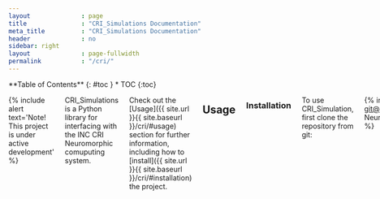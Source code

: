 ```yaml
---
layout              : page
title               : "CRI_Simulations Documentation"
meta_title          : "CRI_Simulations Documentation"
header              : no
sidebar: right
layout              : page-fullwidth
permalink           : "/cri/"
---
```


<div class="row">
<div class="medium-4 medium-push-8 columns" markdown="1">
<div class="panel radius" markdown="1">
**Table of Contents**
{: #toc }
*  TOC
{:toc}
</div>
</div><!-- /.medium-4.columns -->



<div class="medium-8 medium-pull-4 columns" markdown="1">
  
{% include alert text='Note! This project is under active development' %}
  
  
CRI_Simulations is a Python library for interfacing with the INC CRI Neuromorphic comuputing system. 

Check out the [Usage]({{ site.url }}{{ site.baseurl }}/cri/#usage) section for further information, including how to [install]({{ site.url }}{{ site.baseurl }}/cri/#installation) the project.
## Usage
  
### Installation
  
  To use CRI_Simulation, first clone the repository from git:
  
  {% include alert terminal='git clone git@github.com:Integrated-Systems-Neuroengineering/CRI_Simulations.git' %}
  
  Next create a python environment with the necessary dependencies using conda:
  
  {% include alert terminal='cd CRI_Simulations.git <br> conda env create -f condaenv.yaml <br>   conda activate CRI_Simulations' %}
  
  Finally, make sure to copy the adxdma_dump binary into the top directory of the CRI_Simulations repository.
  
### Basic Usage
  
  A few steps are required in order to run a baisc network.

  First configure the parameters in [config.yaml]({{ site.url }}{{ site.baseurl }}/cri/#configyaml) and [FPGA_Execution/config.yaml]({{ site.url }}{{ site.baseurl }}/cri/#fpgaexecutionconfigyaml).

  Second specify your input and connections in inputs.txt and connections.txt .

  Next within `justin_test.py` edit the second argument of the initialization of fpga_compiler to match the number of neurons in the network and edit the arguments to `write_parameters()` to match with the desired neuron model, neuron threshold, number of outputs (number of neurons) in the network, and number of inputs (number of axons) in the network. Finally edit `num_time_steps` in `justin_test.py` to reflect the desired number of timesteps you wish to run the network for.

  Once the proper parameters are set in the two yaml files and justin_test.py a full execution of the network can be run by `python justin_test.py`. This will read in the connections in [connections.txt]({{ site.url }}{{ site.baseurl }}/cri/#inputs), correctly program HBM on the FPGA, and run the network stepwise providing the appropriate input specified in [inputs.txt]({{ site.url }}{{ site.baseurl }}/cri/#inputs) before each timestep. After each timestep of execution the membrane potentials for all neurons in the network will be printed to terminal.
  
## Intermediate Representation Format
  
### Connections
  
  specify the connection representation
  
### Inputs
  
  specify the connection representation
  
## Architectural Details
  
### PCI-e Command Specifications
  
 **Write Network Parameters**
  
  | Bits  | 0:16 | 17:33 |  34:69 |  70:71 | 72:503 |  504:511 |
| ------------- | ------------- | ------------- | ------------- | ------------- | ------------- | ------------- |
| Content  | Number of Inputs  |  Number of Outputs  |  Threshold  |  Neuron Model  |  Zeros  |  Command: 0x04  |
  
  **Send Input**
  
  | Bits  | 0:510 | 504 |  404:511 |  512:1023 |
| ------------- | ------------- | ------------- | ------------- | ------------- |
| Content  | Zeros  |  1  |  Zeros  |  One Hot Encoding of Active Axons  |
  
**Request Read From HBM**
  
  | Bits  | 0:255 | 256:278 |  279  |  280:503 |  504:511 |
  | ------------- | ------------- | ------------- | ------------- | ------------- | ------------- |
  |  Content  | Zeros  |  Row Address  |  0  |  Zeros  |  0x02  |
  
  **Flush Read From HBM**
  
  |  Bits  |  0:8  |
  | --- | --- |
  |  Content  |  0x04  |

  Format of the read flushed from HBM is as follows: 
  
  | Bits  | 0:255 | 256:495 |  496:511 |
| ------------- | ------------- | ------------- | ------------- |
| Content  |  Data  |  Zeros  |  0xBBBB  |

  **Write HBM**
  
  | Bits  | 0:255 | 256:278 |  279 |  280:503 |  504:511 |
| ------------- | ------------- | ------------- | ------------- | ------------- | ------------- |
| Content  | Data  |  Row Address  |  1  |  Zeros  |  0x02  |
  
  **Request Read from URAM**
  
  | Bits  | 0:35 | 36:48 |  49:52 |  53 |  504:511 |
| ------------- | ------------- | ------------- | ------------- | ------------- | ------------- |
| Content  | Zeros  |  Neuron Row Address  |  Neuron Column Address  |  0  |  0x03  |
  
  **Flush Read From URAM**
  
  | Bits  | 0:8 |
| ------------- | ------------- |
| Content  | 0x04  |
  
  Format of the read flushed from URAM is as follows:
  
  | Bits  | 0:35 | 36:48 |  49:52 |  53:495 |  496:511 |
| ------------- | ------------- | ------------- | ------------- | ------------- | ------------- |
| Content  | Membrane Potential  |  Neuron Row  |  Neuron Column  |  Zeros  |  0xCCCC  |
  
  **Execute Time Step**
  
  | Bits  | 0:503 | 504:511 |
| ------------- | ------------- | ------------- |
| Content  | Zeros  | 0x01  |
  
### HBM Specifications
  
  HBM is segmented into three sections, one section to hold axon pointers, a section for neuron pointers, and a section for synapses. The different sections in HBM start at different addresses in the HBM. They are as below:
  
  Axon Base Address: 0 Neuron Base Address: 2<sup>14</sup> Synapse Base Address: 2<sup>15</sup>
  
  HBM is segmented into rows holding eight axons/neurons/synapses each. Since we arrange axons/neurons/synapses into groups of 16 each group of 16 axons/neurons/synapses occupies two adjacent rows in HBM. Within those 16 neuron groups axon and neuron pointers are arranged from zero to 15 where as synapses are arranged from 15 to zero. Axon and neuron pointers contain a starting address that refers to a row in the synapse space of HBM and a length value that determines the number of rows in the synapse section that contain the synapses for that neuron. Within the rows pointed to by an axon/neuron pointer synapses are arranged based on the index of their destination neuron. That is within a two row 16 synapse group synapses are placed at an index based of of their destination neuron modulo 16. So for example if the axon zero pointer points to Rows 0 and 1 of the synapse section and axon 0 has a single synapse to neuron 18 the synapse would be stored in the synapse two slot of the first two rows of the synapse portion of HBM.
  
  | **Axon Pointers**  |  |  |  |  |  |  |  |
| --- | --- | --- | --- | --- | --- | --- | --- |
| Axon 0 Pointer  | Axon 1 Pointer  |  Axon 2 Pointer  |  Axon 3 Pointer  |  Axon 4 Pointer  |  Axon 5 Pointer  |  Axon 6 Pointer  |  Axon 7 Pointer  |
  | Axon 8 Pointer  | Axon 9 Pointer  |  Axon 10 Pointer  |  Axon 11 Pointer  |  Axon 12 Pointer  |  Axon 13 Pointer  |  Axon 14 Pointer  |  Axon 15 Pointer  |
  | Axon 16 Pointer  | Axon 17 Pointer  |  Axon 18 Pointer  |  Axon 19 Pointer  |  Axon 20 Pointer  |  Axon 21 Pointer  |  Axon 22 Pointer  |  Axon 23 Pointer  |
  | Axon 24 Pointer  | Axon 25 Pointer  |  Axon 26 Pointer  |  Axon 27 Pointer  |  Axon 28 Pointer  |  Axon 29 Pointer  |  Axon 30 Pointer  |  Axon 31 Pointer  |
  | ⋮ | ⋮ | ⋮ | ⋮ | ⋮ | ⋮ | ⋮ | ⋮ |
  | **Neuron Pointers**  |  |  |  |  |  |  |  |
  | Neuron 0 Pointer  | Neuron 1 Pointer  |  Neuron 2 Pointer  |  Neuron 3 Pointer  |  Neuron 4 Pointer  |  Neuron 5 Pointer  |  Neuron 6 Pointer  |  Neuron 7 Pointer  |
  | Neuron 8 Pointer  | Neuron 9 Pointer  |  Neuron 10 Pointer  |  Neuron 11 Pointer  |  Neuron 12 Pointer  |  Neuron 13 Pointer  |  Neuron 14 Pointer  |  Neuron 15 Pointer  |
  | ⋮ | ⋮ | ⋮ | ⋮ | ⋮ | ⋮ | ⋮ | ⋮ |
  | **Synapses**  |  |  |  |  |  |  |  |
  | Synapse 15  | Synapse 14  |  Synapse 13  |  Synapse 12  |  Synapse 11  |  Synapse 10  |  Synapse 9  |  Synapse 8  |
  | Synapse 7  | Synapse 6  |  Synapse 5  |  Synapse 4  |  Synapse 3  |  Synapse 2  |  Synapse 1  |  Synapse 0  |
  | Synapse 15  | Synapse 14  |  Synapse 13  |  Synapse 12  |  Synapse 11  |  Synapse 10  |  Synapse 9  |  Synapse 8  |
  | Synapse 7  | Synapse 6  |  Synapse 5  |  Synapse 4  |  Synapse 3  |  Synapse 2  |  Synapse 1  |  Synapse 0  |
  
  Within the overall HBM layout axon pointers, neuron pointers, and synapses are represented as 32 bits of data arranged as follows:
  
  **Axon and Neuron Pointers**
  
  | Bits  | 0:22 | 23:31 |
| ------------- | ------------- | ------------- |
| Content  | Pointer Address  | Pointer Length  |

  **Synapse Format**
  
  | Bits  | 0:15 | 16:28 |  29:31 |
| ------------- | ------------- | ------------- | ------------- |
| Content  | Weight | Address  | Opcode  |
  
  **Spike Format**
  
  | Bits  | 0:15 | 16:28 |  29:31 |
| ------------- | ------------- | ------------- | ------------- |
| Content  | Spike Data  |  Address  | Opcode  |
  
  
## API
  
### compile_network module
  
  {% include alert text='compile_network.compileNetwork()' %}
  
  Creates simulation and FPGA data structures:
  
  Creates a representation of the axon pointers, neuron pointers, and synapse weights in HBM memory both in the format used to produce the commands to program the actual FPGA and in the format expected by the hardware simulator.
  
  `inputdict`
  Dictionary specifying inputs to the network. Key, Time Step Value, TODO are these axons or neurons
  
  `hbmdict`
  Dictionary specifying the hbm structure for each core expected by the hardware simulator. Key: core number Value: tuple of (pointer,data) where pointer is a numpy array and data is a list of lists of tuples.
  
  `outputsdict`
  TODO: I’m not sure what the outputs are for
  
  `axonLengthint`
  number of axons specified in the network
  
  {% include alert text='compile_network.external_input_optimization()' %}
  
  {% include alert text="compile_network.load_network(<em>input='test_inputs.txt', connex='test_connectivity.txt', output='out.txt'</em>)" %}
  
  Loads the network specification.
  
  This function loads the inputs and connections specified for the network. Also determines the number of FPGA cores to be used.
  
  `Parameters`
  * **input** *(str, optional)* – Path to file specifying network inputs. (the default is the path in config.yaml)
  * **connex** *(str, optional)* – Path to file specifying network connections. (the default is the path in config.yaml)
  
  `Returns`
  * **axons** *(dict)* – Dictionary specifying axons in the network. Key: axon number Value: Synapse Weights
  * **connections** *(dict)* – Dictionary specifying neurons in the network. Key: Neuron Number Value: Synapse Weights
  * **inputs** *(dict)* – Dictionary specifying inputs to the network. Key, Time Step Value, axon
  * **outputs** *(dict)* – TODO: I’m not sure what the outputs are for. I belive it’s unused
  * **ncores** *(int)* – The number of cores peresent in the CRI system
  
  {% include alert text='compile_network.main()' %}
  
  {% include alert text='compile_network.map_to_hbm(<em>axons, network, input, assignment, n_cores</em>)' %}
  
  {% include alert text='compile_network.map_to_hbm_fpga(<em>axons, network, input, assignment, n_cores, to_fpga=True</em>)' %}
  Creates HBM Data Structure
  
  Creates a representation of the axon pointers, neuron pointers, and synapse weights in HBM memory
  
  `Parameters`
  * **axons** *(dict)* – Dictionary specifying axons in the network. Key: axon number Value: Synapse Weights
  *  **network** *(dict)* – Dictionary specifying neurons in the network. Key: Neuron Number Value: Synapse Weights
  *  **inputs** *(dict)* – Dictionary specifying inputs to the network. Key: Time Step Value: TODO are these axons or neurons
  *  **assignment** *(dict)* – Dictionary specifying neurons mapped to each core. Key: core number Value: tuple of (neuron number, core number)
  *  **n_cores** *(int)* – The number of cores peresent in the CRI system
  *  **to_fpga** *(bool, optional)* – This parameter is depracated and has no effect. (the default is True)
  
  `Returns`
  
  **hbm** – Dictionary specifying the structure of data in memory for each core. Key: core number Value: tuple of (pointer,data) where pointer is a numpy array of tuples representing offsets into hbm memory and data is a list of lists tuples representing synapses.
  
  `Return type` dict
  
  {% include alert text='compile_network.partition(<em>network, n_cores</em>)' %}
  Creates adjacency list
  
  Uses the partitioning algorithm to partition the neurons in the network and return core assignments
  
  `Parameters`
  *  **network** *(dict)* – Dictionary specifying neurons in the network. Key: Neuron Number Value: Synapse Weights
  *  **n_cores** *(int)* – The number of cores peresent in the CRI system
  
  `Returns`
  
  Dictionary specifying neurons mapped to each core. Key: core number Value: tuple of (neuron number, core number)
  
  `Return type` dict
  
### FPGA_Execution.fpga_compiler module
  
  {% include alert text='<em>class</em> FPGA_Execution.fpga_compiler.fpga_compiler(<em>data, N_neurons</em>)' %}
  
  Bases: `object`
  
  Produces the needed adxdma dump scripts of a given network to program HBM
  
  `input`
  The inputs to the network for each timestep. Key, timestep value, list of axons <br/>
  Type: dict
  
  `axon_ptrs`
  Array of tuples pointing to the rows containing the synapses for the corresponding Axon.<br/>
  Type: dict
  
  `Each tuple is (start row, end row).`
  
  `neuron_ptrs`
  Array of tuples pointing to the rows containing the synapses for the corresponding Axon. <br/>
  Type: numpy array
  
  `Each tuple is (start row, end row).`
  
  `synapses`
  List of tuples corresponding to synapses. Each tuple is (oncore/offcore bit, synapse address (row index of destination neuron pointer in HBM calculated as floor(destination neuron index / number of neuron groups)), weight) <br/>
  Type: list
  
  `HBM_WRITE_CMD`<br/>
  Type: str
  
  `HBM_OP_RW`
  OP code to read/write to hbm vie PCie<br/>
  Type: str
  
  `NRN_BASE_ADDR`
  Starting address of neuron pointers in HBM <br/>
  Type: int
  
  `SYN_BASE_ADDR`
  Starting address of synapses in HBM <br/>
  Type: int
  
  `PTR_ADDR_BITS`
  Number of bits used to represent pointer starting address </br>
  Type: int
  
  `PTR_LEN_BITS`
  Number of bits used to represent the number of rows of synapses a pointer corresponds to 
  
  `SYN_OP_BITS`
  Number of bits used to represent synapse opcode
  
  `SYN_ADDR_BITS`
  Number of bits used to represent synapse address
  
  `SYN_WEIGHT_BITS`
  Number of bits used to represent synapse weight
  
  `AXN_BASE_ADDR= 0`
  
  `HBM_OP_RW= '0200000000000000000000000000000000000000000000000000000000'`
  
  `HBM_WRITE_CMD= 'sudo ./adxdma_dmadump wb 0 0'`
  
  `NRN_BASE_ADDR= 16384`
  
  `PTR_ADDR_BITS= 23`
  
  `PTR_LEN_BITS= 9`
  
  `SYN_ADDR_BITS= 13`
  
  `SYN_BASE_ADDR= 32768`
  
  `SYN_OP_BITS= 3`
  
  `SYN_WEIGHT_BITS= 16`
  
  `WRITE= '01000000000000000000000000000000000000000000000000000000000000000000000000000000000000000000000000000000000000000000000000000000'`
  
  `create_axon_ptrs()`
  Creates the necessary adxdma_dump commands to program the axon pointers into HBM
  
  Returns <br/>
  * *script* – The bash commands to run to program the axon pointers in HBM
  
  Return type: str
  
  `create_input_script(*num_timesteps, n_inputs, filename*)`
  
  `create_neuron_ptrs()`
  Creates the necessary data arguments to pass to the adxdma_dump commands to program the neuron pointers into HBM. Data arguments for multiple adxdma_dump commands are seperated by new line characters
  
  Returns  <br/>
  * **script** (*str*) – The data arguments to provide to a series of adxdma_dump commands. Data arguments for successive adxdma_dump commands
  * *are seperated by newline characters*
  
  `create_script(*fname*)`
  Generates the bash file to program HBM for the current network 
  
  Generates the bash file needed to program the axon pointers, neuron pointers, and synapses into hbm
  
  Parameters <br/>
  * **fname** (*int*) – The filename to write the script to
  
  `create_synapses()`
  Creates the necessary adxdma_dump commands to program the synapses into HBM
  
  Returns <br/> 
  * **script** – The bash commands to run to program the synapses in HBM
  
  Return type: str
  
  `gen_input(*time_step*)`
  
  `gen_input2(*time_step*)`
  Generates the input command for a given time step <br/>
  
  Generates the necesary bash command to run to provide inputs to the network for a given timestep
  
  Parameters <br/>
  * **time_step** (*int*) – The timestep you wish to generate the input command for
  
  Returns <br/>
  * **command** – The bash command to run to send the input to the FPGA
  
  Return type: str
  
  `txt2script(*cmd_str*)`
  Converts a string of hex characters into the correct format to suppyl to the adxdma dump command.
  
  Given a string of hex characters with the left most character containing the MSB create a string of pairs of hex characters representing bytes with the leftmost byte contanining the LSB in the format expected by the adxdma_dmadump binary for the data argument.
  
  Parameters <br/>
  * **cmd_str** (*str*) – The string of hexidecimal characters to format. The first character represents the hex character containing the MSB
  
  Returns <br/>
  * script_txt – The formated string of bytes
  
  Return type: str
  
  {% include alert text='FPGA_Execution.fpga_compiler.main()' %}
  
  {% include alert text='FPGA_Execution.fpga_compiler.text2script(<em>self, cmd_str</em>)' %}
  
  Converts a string of hex characters into the correct format to suppyl to the adxdma dump command.
  
  Given a string of hex characters with the left most character containing the MSB create a string of pairs of hex characters representing bytes with the leftmost byte contanining the LSB in the format expected by the adxdma_dmadump binary for the data argument.
  
  `Parameters` <br/>
  * **cmd_str** (*str*) – The string of hexidecimal characters to format. The first character represents the hex character containing the MSB
  
  `Returns` <br/>
  * **script_txt** – The formated string of bytes
  
  `Return Type` str
  
  
### FPGA_Execution.fpga_controller module
  
  {% include alert text='FPGA_Execution.fpga_controller.clear()' %}
  This function clears the membrane potentials on the fpga.
  
  {% include alert text='FPGA_Execution.fpga_controller.execute()' %}
  Runs a single step of the network and prints “executing a Timestep: ” to the terminal
  
  {% include alert text='FPGA_Execution.fpga_controller.execute_step()' %}
  Duplicate of execute() without printing to terminal
  
  {% include alert text='FPGA_Execution.fpga_controller.flush_reads()' %}
  Flushes any remaining reads from the FPGA
  
  **Notes**
  
  This function currently does not work and appears to cause issues with successive operations interacting with the FPGA
  
  {% include alert text='FPGA_Execution.fpga_controller.load()' %}
  Reads configuration values from yaml file.
  
  Populates the global variables `n_internal`, `n_inputs`, and `inputs` with the values of the corresponding keys in config.yaml. `n_internal` is the number of neurons in the network, `n_inputs` is the number of axons, `inputs` is a list of inputs to the network at different time steps. We may no longer use the input values read from the yaml file.
  
  {% include alert text='FPGA_Execution.fpga_controller.read()' %}
  
  This function reads in the membrane potentials from the fpga.
  
  {% include alert text='FPGA_Execution.fpga_controller.read_membranes(<em>string</em>)' %}
  Caluclates and prints the membrane potentials corresponding to a PCIe packet from the FPGA
  
  Given the packet returned by a PCIe read from URAM this function calculates the neuron index and membrane potential of the neruon represented by the PCIe packet and prints those values to terminal
  
  `Parameters` <br/>
  * **string** (*str*) – The string returned by the PCIe command to read URAM
  
  {% include alert text='FPGA_Execution.fpga_controller.step_input(<em>command</em>)' %}
  
  This just runs a command formated to be run with bash
  
  {% include alert text='FPGA_Execution.fpga_controller.twos_comp(<em>val, bits</em>)' %}
  Compute the 2’s complement of int value val
  
  Takes the int casting of a two’s compliment binary string and the number of bytes in the binary string and returns the value of the two’s compliment representation correspondin to the original binary string.
  
  `Parameters` <br/>
  * **val** (*int*) – the binary stirng to compute the two’s compliment of casted to an int
  * **bits** (*int*) – the number of bits corresponding to the original binary representation of val
  
  `Returns`<br/>
  * **val** – the value of the original two’s compliment binary string
  
  `Return type` int
  
  {% include alert text='FPGA_Execution.fpga_controller.write_parameters(<em>neron_model, threshold, n_outputs, n_inputs</em>)' %}
  Writes the network parameters to the FPGA
  
  `Parameters` <br/>
  *  **neuron_model** (*int*) – The type of neuron model to use (1: incremental I&F, 2: leaky I&F, 3: non-leaky I&F)
  * **threshold** (*int*) – Neuron spike threshold
  * **n_outputs** (*int*) – The number of neurons in the network
  * **n_inputs** (*int*) – The number of axons in the network
  
## YAML Specifications
  
### config.yaml
  
### FPGA_Execution/config.yaml
  
</div><!-- /.medium-8.columns -->
</div><!-- /.row -->


